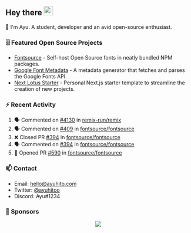 ## Hey there <img src="https://media.giphy.com/media/hvRJCLFzcasrR4ia7z/giphy.gif" width="25" height="25">

📝 I'm Ayu. A student, developer and an avid open-source enthusiast.

### 🗄 Featured Open Source Projects

- [Fontsource](https://github.com/fontsource/fontsource) - Self-host Open Source fonts in neatly bundled NPM packages.
- [Google Font Metadata](https://github.com/fontsource/google-font-metadata) - A metadata generator that fetches and parses the Google Fonts API.
- [Next Lotus Starter](https://github.com/DecliningLotus/next-lotus-starter) - Personal Next.js starter template to streamline the creation of new projects.

### ⚡ Recent Activity

<!--START_SECTION:activity-->

1. 🗣 Commented on [#4130](https://github.com/remix-run/remix/issues/4130) in [remix-run/remix](https://github.com/remix-run/remix)
2. 🗣 Commented on [#409](https://github.com/fontsource/fontsource/issues/409) in [fontsource/fontsource](https://github.com/fontsource/fontsource)
3. ❌ Closed PR [#394](https://github.com/fontsource/fontsource/pull/394) in [fontsource/fontsource](https://github.com/fontsource/fontsource)
4. 🗣 Commented on [#394](https://github.com/fontsource/fontsource/issues/394) in [fontsource/fontsource](https://github.com/fontsource/fontsource)
5. 💪 Opened PR [#590](https://github.com/fontsource/fontsource/pull/590) in [fontsource/fontsource](https://github.com/fontsource/fontsource)
<!--END_SECTION:activity-->

### 📫 Contact

- Email: hello@ayuhito.com
- Twitter: [@ayuhitoo](https://twitter.com/ayuhitoo)
- Discord: Ayu#1234


### :sparkling_heart: Sponsors

<p align="center">
  <a href="https://cdn.jsdelivr.net/gh/ayuhito/ayuhito/sponsors.svg">
    <img src='https://cdn.jsdelivr.net/gh/ayuhito/ayuhito/sponsors.svg'/>
  </a>
</p>